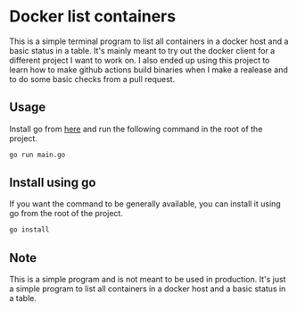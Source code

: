 # Docker list containers

This is a simple terminal program to list all containers in a docker host and a basic status in a table.
It's mainly meant to try out the docker client for a different project I want to work on. I also ended up using this project to learn how to make github actions build binaries when I make a realease and to do some basic checks from a pull request.

## Usage
Install go from [here](https://golang.org/doc/install) and run the following command in the root of the project.
```bash
go run main.go
```

## Install using go
If you want the command to be generally available, you can install it using go from the root of the project.
```bash
go install
```

## Note
This is a simple program and is not meant to be used in production. It's just a simple program to list all containers in a docker host and a basic status in a table.
